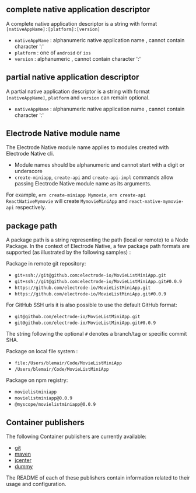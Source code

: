 ## complete native application descriptor

A complete native application descriptor is a string with format `[nativeAppName]:[platform]:[version]`
- `nativeAppName` : alphanumeric native application name , cannot contain character ':'
- `platform` : one of `android` or `ios`
- `version` : alphanumeric , cannot contain character ':'

## partial native application descriptor

A partial native application descriptor is a string with format `[nativeAppName]`, `platform` and `version` can remain optional.
- `nativeAppName` : alphanumeric native application name , cannot contain character ':'

## Electrode Native module name

The Electrode Native module name applies to modules created with Electrode Native cli.

- Module names should be alphanumeric and cannot start with a digit or underscore
- `create-miniapp`, `create-api` and `create-api-impl` commands allow passing Electrode Native module name as its arguments.

For example, `ern create-miniapp Mymovie`, `ern create-api ReactNativeMymovie` will create `MymovieMiniApp` and `react-native-mymovie-api` respectively.

## package path

A package path is a string representing the path (local or remote) to a Node Package. In the context of Electrode Native, a few package path formats are supported (as illustrated by the following samples) :

Package in remote git repository:

- `git+ssh://git@github.com:electrode-io/MovieListMiniApp.git`
- `git+ssh://git@github.com:electrode-io/MovieListMiniApp.git#0.0.9`
- `https://github.com/electrode-io/MovieListMiniApp.git`
- `https://github.com/electrode-io/MovieListMiniApp.git#0.0.9`

For GitHub SSH urls it is also possible to use the default GitHub format:

- `git@github.com/electrode-io/MovieListMiniApp.git`
- `git@github.com/electrode-io/MovieListMiniApp.git#0.0.9`

The string following the optional `#` denotes a branch/tag or specific commit SHA.

Package on local file system :

- `file:/Users/blemair/Code/MovieListMiniApp`
- `/Users/blemair/Code/MovieListMiniApp`

Package on npm registry:

- `movielistminiapp`
- `movielistminiapp@0.0.9`
- `@myscope/movielistminiapp@0.0.9`

## Container publishers

The following Container publishers are currently available:

- [git]
- [maven]
- [jcenter]
- [dummy]

The README of each of these publishers contain information related to their usage and configuration.

[git]: https://github.com/electrode-io/ern-container-publisher-git
[maven]: https://github.com/electrode-io/ern-container-publisher-maven
[jcenter]: https://github.com/electrode-io/ern-container-publisher-jcenter
[dummy]: https://github.com/electrode-io/ern-container-publisher-dummy
